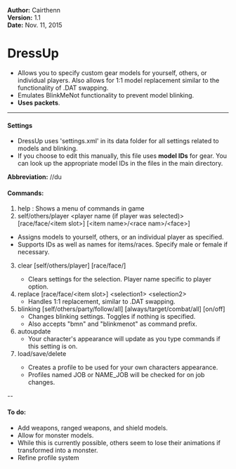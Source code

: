 **Author:**  Cairthenn<br>
**Version:**  1.1<br>
**Date:** Nov. 11, 2015<br>

# DressUp #

* Allows you to specify custom gear models for yourself, others, or individual players. Also allows for 1:1 model replacement similar to the functionality of .DAT swapping.
* Emulates BlinkMeNot functionality to prevent model blinking.
* **Uses packets**.

----

#### Settings ####

* DressUp uses 'settings.xml' in its data folder for all settings related to models and blinking.
* If you choose to edit this manually, this file uses **model IDs** for gear. You can look up the appropriate model IDs in the files in the main directory.

**Abbreviation:** //du

#### Commands: ####
1. help : Shows a menu of commands in game
2. self/others/player &lt;player name (if player was selected)&gt; [race/face/&lt;item slot&gt;] [&lt;item name&gt;/&lt;race nam&gt;/&lt;face&gt;]
  - Assigns models to yourself, others, or an individual player as specified.
  - Supports IDs as well as names for items/races. Specify male or female if necessary.
3. clear [self/others/player] <player name> [race/face/<item slot>]
	- Clears settings for the selection. Player name specific to player option.
4. replace [race/face/&lt;item slot&gt;] &lt;selection1&gt; &lt;selection2&gt;
	- Handles 1:1 replacement, similar to .DAT swapping. 
5. blinking [self/others/party/follow/all] [always/target/combat/all] [on/off]
	- Changes blinking settings. Toggles if nothing is specified.
	- Also accepts "bmn" and "blinkmenot" as command prefix.
6. autoupdate
	- Your character's appearance will update as you type commands if this setting is on.
7. load/save/delete <profile name>
	- Creates a profile to be used for your own characters appearance.
	- Profiles named JOB or NAME_JOB will be checked for on job changes.
	
--

#### To do: ####
* Add weapons, ranged weapons, and shield models.
* Allow for monster models.
 * While this is currently possible, others seem to lose their animations if transformed into a monster. 
* Refine profile system
